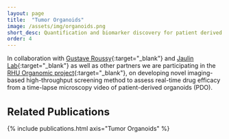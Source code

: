 ```yaml
---
layout: page
title:  "Tumor Organoids"
image: /assets/img/organoids.png
short_desc: Quantification and biomarker discovery for patient derived organoids
order: 4
---
```


In collaboration with [Gustave Roussy](https://www.gustaveroussy.fr/en){:target="_blank"} and [Jaulin Lab](https://jaulinlab.com/){:target="_blank"} as well as other partners we are participating in the [RHU Organomic project](https://www.gustaveroussy.fr/fr/rhu-organomic-des-organoides-prediction-traitements-cancers-digestifs){:target="_blank"}, on developing novel imaging-based high-throughput screening method to assess real-time drug efficacy from a time-lapse microscopy video of patient-derived organoids (PDO).

<h1 class="mt-4 mb-5 display-4" style="font-size: x-large;">Related Publications</h1>
{% include publications.html axis="Tumor Organoids" %}